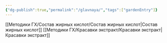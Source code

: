```yaml
---
{"dg-publish":true,"permalink":"/glavnaya/","tags":["gardenEntry"]}
---
```


[[Методики ГХ/Состав жирных кислот/Состав жирных кислот\|Состав жирных кислот]]
[[Методики ГХ/Красавки экстракт/Красавки экстракт\|Красавки экстракт]]
